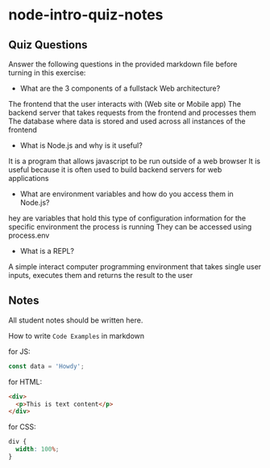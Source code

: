 # node-intro-quiz-notes

## Quiz Questions

Answer the following questions in the provided markdown file before turning in this exercise:

- What are the 3 components of a fullstack Web architecture?

The frontend that the user interacts with (Web site or Mobile app)
The backend server that takes requests from the frontend and processes them
The database where data is stored and used across all instances of the frontend

- What is Node.js and why is it useful?

It is a program that allows javascript to be run outside of a web browser
It is useful because it is often used to build backend servers for web applications

- What are environment variables and how do you access them in Node.js?

hey are variables that hold this type of configuration information for the specific environment the process is running
They can be accessed using process.env

- What is a REPL?

A simple interact computer programming environment that takes single user inputs, executes them and returns the result to the user

## Notes

All student notes should be written here.

How to write `Code Examples` in markdown

for JS:

```javascript
const data = 'Howdy';
```

for HTML:

```html
<div>
  <p>This is text content</p>
</div>
```

for CSS:

```css
div {
  width: 100%;
}
```
